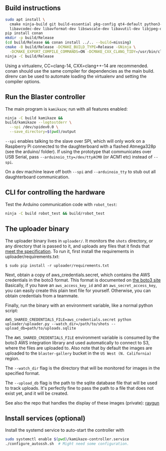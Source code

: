 ## Build instructions

```bash
sudo apt install \
  cmake ninja-build git build-essential pkg-config qt4-default python3-pip \
  libavcodec-dev libavformat-dev libswscale-dev libavutil-dev libjpeg-dev
pip install conan
mkdir -p build/Release
(cd build/Release && conan install ../.. --build=missing)
cmake -B build/Release -DCMAKE_BUILD_TYPE=Release -GNinja \
  -DCMAKE_EXPORT_COMPILE_COMMANDS=ON -DCMAKE_CXX_CLANG_TIDY=/usr/bin/clang-tidy-14
ninja -C build/Release
```

Using a virtualenv, CC=clang-14, CXX=clang++-14 are recommended. conan should
use the same compiler for dependencies as the main build. direnv can be used to
automate loading the virtualenv and setting the compiler options.

## Run the Blaster controller
The main program is `kamikaze`; run with all features enabled:
```bash
ninja -C build kamikaze &&
build/kamikaze --logtostderr \
  --spi /dev/spidev0.0 \
  --save_directory=$(pwd)/output
```

`--spi` enables talking to the slave over SPI, which will only work on a
Raspberry Pi connected to the daughterboard with a flashed Atmega328p (see the
arduino/ folder). If using the prototype that communicates over USB Serial,
pass `--arduinoio_tty=/dev/ttyACM0` (or ACM1 etc) instead of `--spi`.

On a dev machine leave off both `--spi` and `--arduinoio_tty` to stub out all
daughterboard communication.

## CLI for controlling the hardware

Test the Arduino communication code with `robot_test`:
```bash
ninja -C build robot_test && build/robot_test
```

## The uploader binary

The uploader binary lives in `uploader/`. It monitors the `shots` directory, or
any directory that is passed to it, and uploads any files that it finds that
[meet the specification](https://github.com/audiodude/kamikaze/blob/master/uploader/file_collector.py#L11).
To run it, first install the requirements in uploader/requirements.txt:

`$ sudo pip install -r uploader/requirements.txt`

Next, obtain a copy of aws_credentials.secret, which contains the AWS
credentials in the boto3 format. This format is documented on
[the boto3 site](https://boto3.amazonaws.com/v1/documentation/api/latest/guide/configuration.html#shared-credentials-file)
Basically, if you have an `aws_access_key_id` and an `aws_secret_access_key`,
you can easily create this plain text file for yourself. Otherwise, you can
obtain credentials from a teammate.

Finally, run the binary  with an environment variable, like a normal python
script:

`AWS_SHARED_CREDENTIALS_FILE=aws_credentials.secret python uploader/uploader.py --watch_dir=/path/to/shots --upload_db=path/to/uploads.sqlite`

The `AWS_SHARED_CREDENTIALS_FILE` environment variable is consumed by the boto3
AWS integration library and used automatically to connect to S3, where the
files are uploaded to. Also note that by default the images are uploaded to the
`blaster-gallery` bucket in the `US West (N. California)` region.

The `--watch_dir` flag is the directory that will be monitored for images
in the specified format.

The `--upload_db` flag is the path to the sqlite database file that will be
used to track uploads. It's perfectly fine to pass the path to a file that does
not exist yet, and it will be created.

See also the repo that handles the display of these images (private):
[raygun](https://github.com/audiodude/raygun)

## Install services (optional)

Install the systemd service to auto-start the controller with
```bash
sudo systemctl enable $(pwd)/kamikaze-controller.service
./configure_autossh.sh  # Might need some configuration.
```
